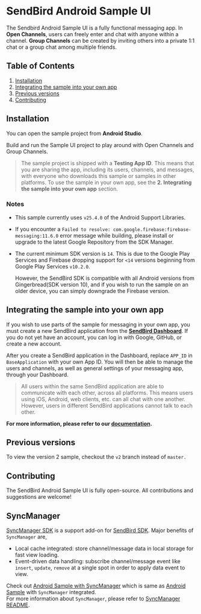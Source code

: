 SendBird Android Sample UI
===========
The Sendbird Android Sample UI is a fully functional messaging app. In **Open Channels**, users can freely enter and chat with anyone within a channel. **Group Channels** can be created by inviting others into a private 1:1 chat or a group chat among multiple friends.


## Table of Contents

  1. [Installation](#installation)
  1. [Integrating the sample into your own app](#integrating-the-sample-into-your-own-app)
  1. [Previous versions](#previous-versions)
  1. [Contributing](#contributing)
  
## Installation

You can open the sample project from **Android Studio**.

Build and run the Sample UI project to play around with Open Channels and Group Channels.

> The sample project is shipped with a **Testing App ID**. This means that you are sharing the app, including its users, channels, and messages, with everyone who downloads this sample or samples in other platforms. To use the sample in your own app, see the **2. Integrating the sample into your own app** section.

### Notes

* This sample currently uses `v25.4.0` of the Android Support Libraries.
* If you encounter a `Failed to resolve: com.google.firebase:firebase-messaging:11.6.0` error message while building, please install or upgrade to the latest Google Repository from the SDK Manager.
* The current minimum SDK version is `14`. This is due to the Google Play Services and Firebase dropping support for `<14` versions beginning from Google Play Services `v10.2.0`.

    However, the SendBird SDK is compatible with all Android versions from Gingerbread(SDK version 10), and if you wish to run the sample on an older device, you can simply downgrade the Firebase version.


## Integrating the sample into your own app

If you wish to use parts of the sample for messaging in your own app, you must create a new SendBird application from the **[SendBird Dashboard](https://dashboard.sendbird.com)**. If you do not yet have an account, you can log in with Google, GitHub, or create a new account.

After you create a SendBird application in the Dashboard, replace `APP_ID` in `BaseApplication` with your own App ID. You will then be able to manage the users and channels, as well as general settings of your messaging app, through your Dashboard.

> All users within the same SendBird application are able to communicate with each other, across all platforms. This means users using iOS, Android, web clients, etc. can all chat with one another. However, users in different SendBird applications cannot talk to each other.

**For more information, please refer to our [documentation](https://docs.sendbird.com/android).**


## Previous versions

To view the version 2 sample, checkout the `v2` branch instead of `master.`


## Contributing

The SendBird Android Sample UI is fully open-source. All contributions and suggestions are welcome!

## SyncManager
[SyncManager SDK](https://github.com/smilefam/sendbird-syncmanager-android) is a support add-on for [SendBird SDK](https://github.com/smilefam/SendBird-SDK-Android). Major benefits of `SyncManager` are,  
  
 * Local cache integrated: store channel/message data in local storage for fast view loading.  
 * Event-driven data handling: subscribe channel/message event like `insert`, `update`, `remove` at a single spot in order to apply data event to view.  
  
Check out [Android Sample with SyncManager](https://github.com/smilefam/SendBird-Android/tree/master/syncmanager) which is same as [Android Sample](https://github.com/smilefam/SendBird-Android) with `SyncManager` integrated.    
For more information about `SyncManager`, please refer to [SyncManager README](https://github.com/smilefam/sendbird-syncmanager-android/blob/master/README.md). 
